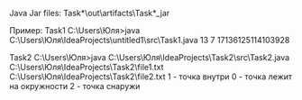 Java
Jar files: 
Task*\out\artifacts\Task*_jar

Пример:
Task1
C:\Users\Юля>java C:\Users\Юля\IdeaProjects\untitled1\src\Task1.java 13 7
17136125114103928

Task2
C:\Users\Юля>java C:\Users\Юля\IdeaProjects\Task2\src\Task2.java C:\Users\Юля\IdeaProjects\Task2\file1.txt C:\Users\Юля\IdeaProjects\Task2\file2.txt
1 - точка внутри
0 - точка лежит на окружности
2 - точка снаружи
